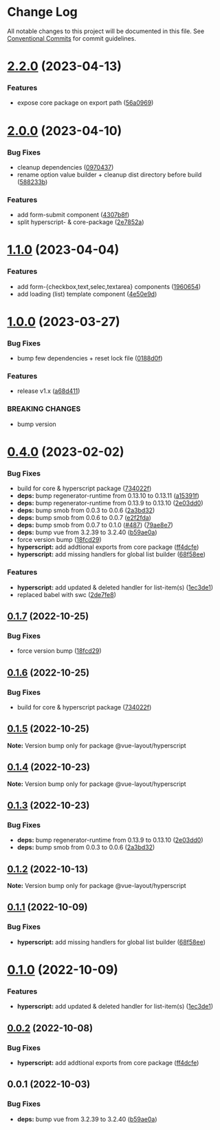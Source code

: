 # Change Log

All notable changes to this project will be documented in this file.
See [Conventional Commits](https://conventionalcommits.org) for commit guidelines.

# [2.2.0](https://github.com/tada5hi/vue-layout/compare/v2.1.1...v2.2.0) (2023-04-13)


### Features

* expose core package on export path ([56a0969](https://github.com/tada5hi/vue-layout/commit/56a0969b174e9dacb2d8ae9cd3bf47ee1502c094))





# [2.0.0](https://github.com/tada5hi/vue-layout/compare/v1.1.0...v2.0.0) (2023-04-10)


### Bug Fixes

* cleanup dependencies ([0970437](https://github.com/tada5hi/vue-layout/commit/097043750fb214fcec252ee16d5a6293372afdd7))
* rename option value builder + cleanup dist directory before build ([588233b](https://github.com/tada5hi/vue-layout/commit/588233b0d030b050b46a90ff7d5b9dbb60c1c0d5))


### Features

* add form-submit component ([4307b8f](https://github.com/tada5hi/vue-layout/commit/4307b8f8e443a588865b5f7e88e99542ccf6a6b0))
* split hyperscript- & core-package ([2e7852a](https://github.com/tada5hi/vue-layout/commit/2e7852a5c6d9e3de92bcec7faf8675c7bba1bf10))





# [1.1.0](https://github.com/tada5hi/vue-layout/compare/v1.0.0...v1.1.0) (2023-04-04)


### Features

* add form-{checkbox,text,selec,textarea} components ([1960654](https://github.com/tada5hi/vue-layout/commit/19606541c316ff91a603a81bf95e80a56114befe))
* add loading (list) template component ([4e50e9d](https://github.com/tada5hi/vue-layout/commit/4e50e9d7d9969b9896969a9e56645fb6d40e16db))





# [1.0.0](https://github.com/tada5hi/vue-layout/compare/v0.4.0...v1.0.0) (2023-03-27)


### Bug Fixes

* bump few dependencies + reset lock file ([0188d0f](https://github.com/tada5hi/vue-layout/commit/0188d0f9be312512dc878ba3d2dea2e8e5173d3b))


### Features

* release v1.x ([a68d411](https://github.com/tada5hi/vue-layout/commit/a68d41126035d153bfb3208508c0b8eb73b9cacb))


### BREAKING CHANGES

* bump version





# [0.4.0](https://github.com/tada5hi/vue-layout/compare/v0.1.3...v0.4.0) (2023-02-02)


### Bug Fixes

* build for core & hyperscript package ([734022f](https://github.com/tada5hi/vue-layout/commit/734022fb19bbdd2663d02252ef5699014a1d4558))
* **deps:** bump regenerator-runtime from 0.13.10 to 0.13.11 ([a15391f](https://github.com/tada5hi/vue-layout/commit/a15391ffa87680ba05a7557b244651a88ae12708))
* **deps:** bump regenerator-runtime from 0.13.9 to 0.13.10 ([2e03dd0](https://github.com/tada5hi/vue-layout/commit/2e03dd0c5b34a6fbc38c500a21406b92f89f0eb9))
* **deps:** bump smob from 0.0.3 to 0.0.6 ([2a3bd32](https://github.com/tada5hi/vue-layout/commit/2a3bd3297dd915f5e9989728815bf960c383ea96))
* **deps:** bump smob from 0.0.6 to 0.0.7 ([e2f2fda](https://github.com/tada5hi/vue-layout/commit/e2f2fda3d6ecfa75204a34d20554c346fde5b805))
* **deps:** bump smob from 0.0.7 to 0.1.0 ([#487](https://github.com/tada5hi/vue-layout/issues/487)) ([79ae8e7](https://github.com/tada5hi/vue-layout/commit/79ae8e77e85f03cbe069130cfc9992f9b8905c61))
* **deps:** bump vue from 3.2.39 to 3.2.40 ([b59ae0a](https://github.com/tada5hi/vue-layout/commit/b59ae0ae2f9e4366caef983bf2109f2ff0210de6))
* force version bump ([18fcd29](https://github.com/tada5hi/vue-layout/commit/18fcd297184a382e01dd5646747c458f344f38d5))
* **hyperscript:** add addtional exports from core package ([ff4dcfe](https://github.com/tada5hi/vue-layout/commit/ff4dcfe94eb2bf9c6a5626cd066e4e2368056525))
* **hyperscript:** add missing handlers for global list builder ([68f58ee](https://github.com/tada5hi/vue-layout/commit/68f58ee25ca723d5dc87eca0cd53cf00e8d847d5))


### Features

* **hyperscript:** add updated & deleted handler for list-item(s) ([1ec3de1](https://github.com/tada5hi/vue-layout/commit/1ec3de16ca5799783c21cb0949b3be32ed786db3))
* replaced babel with swc ([2de7fe8](https://github.com/tada5hi/vue-layout/commit/2de7fe83d988596aa8f97ab6e84d63994584f0f8))





## [0.1.7](https://github.com/tada5hi/vue-layout/compare/@vue-layout/hyperscript@0.1.6...@vue-layout/hyperscript@0.1.7) (2022-10-25)


### Bug Fixes

* force version bump ([18fcd29](https://github.com/tada5hi/vue-layout/commit/18fcd297184a382e01dd5646747c458f344f38d5))





## [0.1.6](https://github.com/tada5hi/vue-layout/compare/@vue-layout/hyperscript@0.1.5...@vue-layout/hyperscript@0.1.6) (2022-10-25)


### Bug Fixes

* build for core & hyperscript package ([734022f](https://github.com/tada5hi/vue-layout/commit/734022fb19bbdd2663d02252ef5699014a1d4558))





## [0.1.5](https://github.com/tada5hi/vue-layout/compare/@vue-layout/hyperscript@0.1.4...@vue-layout/hyperscript@0.1.5) (2022-10-25)

**Note:** Version bump only for package @vue-layout/hyperscript





## [0.1.4](https://github.com/tada5hi/vue-layout/compare/@vue-layout/hyperscript@0.1.3...@vue-layout/hyperscript@0.1.4) (2022-10-23)

**Note:** Version bump only for package @vue-layout/hyperscript





## [0.1.3](https://github.com/tada5hi/vue-layout/compare/@vue-layout/hyperscript@0.1.2...@vue-layout/hyperscript@0.1.3) (2022-10-23)


### Bug Fixes

* **deps:** bump regenerator-runtime from 0.13.9 to 0.13.10 ([2e03dd0](https://github.com/tada5hi/vue-layout/commit/2e03dd0c5b34a6fbc38c500a21406b92f89f0eb9))
* **deps:** bump smob from 0.0.3 to 0.0.6 ([2a3bd32](https://github.com/tada5hi/vue-layout/commit/2a3bd3297dd915f5e9989728815bf960c383ea96))





## [0.1.2](https://github.com/tada5hi/vue-layout/compare/@vue-layout/hyperscript@0.1.1...@vue-layout/hyperscript@0.1.2) (2022-10-13)

**Note:** Version bump only for package @vue-layout/hyperscript





## [0.1.1](https://github.com/tada5hi/vue-layout/compare/@vue-layout/hyperscript@0.1.0...@vue-layout/hyperscript@0.1.1) (2022-10-09)


### Bug Fixes

* **hyperscript:** add missing handlers for global list builder ([68f58ee](https://github.com/tada5hi/vue-layout/commit/68f58ee25ca723d5dc87eca0cd53cf00e8d847d5))





# [0.1.0](https://github.com/tada5hi/vue-layout/compare/@vue-layout/hyperscript@0.0.2...@vue-layout/hyperscript@0.1.0) (2022-10-09)


### Features

* **hyperscript:** add updated & deleted handler for list-item(s) ([1ec3de1](https://github.com/tada5hi/vue-layout/commit/1ec3de16ca5799783c21cb0949b3be32ed786db3))





## [0.0.2](https://github.com/tada5hi/vue-layout/compare/@vue-layout/hyperscript@0.0.1...@vue-layout/hyperscript@0.0.2) (2022-10-08)


### Bug Fixes

* **hyperscript:** add addtional exports from core package ([ff4dcfe](https://github.com/tada5hi/vue-layout/commit/ff4dcfe94eb2bf9c6a5626cd066e4e2368056525))





## 0.0.1 (2022-10-03)


### Bug Fixes

* **deps:** bump vue from 3.2.39 to 3.2.40 ([b59ae0a](https://github.com/tada5hi/vue-layout/commit/b59ae0ae2f9e4366caef983bf2109f2ff0210de6))
